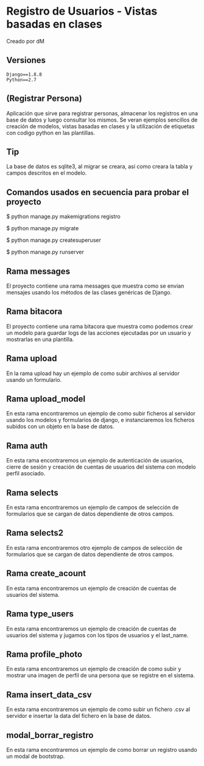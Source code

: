 # Registro de Usuarios - Vistas basadas en clases

Creado por dM

## Versiones
```
Django==1.8.8
Python==2.7
```

## (Registrar Persona)

Aplicación que sirve para registrar
personas, almacenar los registros en
una base de datos y luego consultar
los mismos. Se veran ejemplos sencillos
de creación de modelos, vistas basadas
en clases y la utilización de etiquetas
con codigo python en las plantillas.

## Tip

La base de datos es sqlite3, al
migrar se creara, así como
creara la tabla y campos descritos
en el modelo.

## Comandos usados en secuencia para probar el proyecto

$ python manage.py makemigrations registro

$ python manage.py migrate

$ python manage.py createsuperuser

$ python manage.py runserver

## Rama messages

El proyecto contiene una rama messages que muestra
como se envian mensajes usando los métodos de las clases
genéricas de Django.

## Rama bitacora

El proyecto contiene una rama bitacora que muestra
como podemos crear un modelo para guardar logs
de las acciones ejecutadas por un usuario
y mostrarlas en una plantilla.

## Rama upload

En la rama upload hay un ejemplo
de como subir archivos al servidor usando
un formulario.

## Rama upload_model

En esta rama encontraremos un ejemplo
de como subir ficheros al servidor usando
los modelos y formularios de django, e
instanciaremos los ficheros subidos con un objeto en
la base de datos.

## Rama auth

En esta rama encontraremos un ejemplo
de autenticación de usuarios, cierre de
sesión y creación de cuentas de usuarios
del sistema con modelo perfil asociado.

## Rama selects

En esta rama encontraremos un ejemplo
de campos de selección de formularios que se cargan de datos
dependiente de otros campos.

## Rama selects2

En esta rama encontraremos otro ejemplo
de campos de selección de formularios que se cargan de datos
dependiente de otros campos.

## Rama create_acount

En esta rama encontraremos un ejemplo
de creación de cuentas de usuarios
del sistema.

## Rama type_users

En esta rama encontraremos un ejemplo
de creación de cuentas de usuarios
del sistema y jugamos con los tipos
de usuarios y el last_name.

## Rama profile_photo

En esta rama encontraremos un ejemplo
de creación de como subir y mostrar
una imagen de perfil de una persona
que se registre en el sistema.

## Rama insert_data_csv

En esta rama encontraremos un ejemplo
de como subir un fichero .csv al
servidor e insertar la data del fichero
en la base de datos.

## modal_borrar_registro

En esta rama encontraremos un ejemplo
de como borrar un registro usando
un modal de bootstrap.